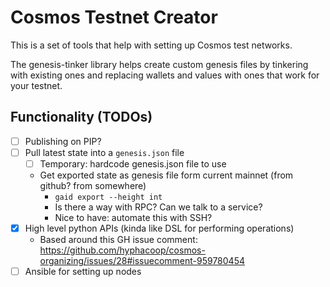 # Cosmos Testnet Creator

This is a set of tools that help with setting up Cosmos test networks.

The genesis-tinker library helps create custom genesis files by tinkering with existing ones and replacing wallets and values with ones that work for your testnet.

## Functionality (TODOs)

- [ ] Publishing on PIP?
- [ ] Pull latest state into a `genesis.json` file
	- [ ] Temporary: hardcode genesis.json file to use
	- Get exported state as genesis file form current mainnet (from github? from somewhere)
		- `gaid export --height int`
		- Is there a way with RPC? Can we talk to a service?
		- Nice to have: automate this with SSH?
- [x] High level python APIs (kinda like DSL for performing operations)
	- Based around this GH issue comment: https://github.com/hyphacoop/cosmos-organizing/issues/28#issuecomment-959780454
- [ ] Ansible for setting up nodes
